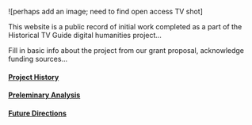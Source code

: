 ![perhaps add an image; need to find open access TV shot]

This website is a public record of initial work completed as a part of the Historical TV Guide digital humanities project...

Fill in basic info about the project from our grant proposal, acknowledge funding sources...

#### [Project History](/Historical-TV-Guide/history)

#### [Preleminary Analysis](/Historical-TV-Guide/analysis)

#### [Future Directions](/Historical-TV-Guide/future)
